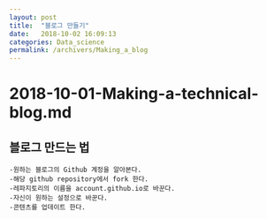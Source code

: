 ```yaml
---
layout: post
title:  "블로그 만들기"
date:   2018-10-02 16:09:13
categories: Data_science
permalink: /archivers/Making_a_blog
---
```


# 2018-10-01-Making-a-technical-blog.md

## 블로그 만드는 법

	-원하는 블로그의 Github 계정을 알아본다.
	-해당 github repository에서 fork 한다.
	-레파지토리의 이름을 account.github.io로 바꾼다.
  	-자신이 원하는 설정으로 바꾼다.
   	-콘텐츠를 업데이트 한다.
